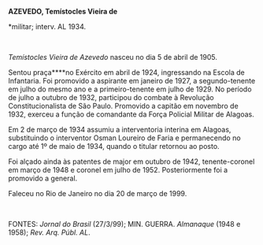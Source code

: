 **AZEVEDO, Temístocles Vieira de**

\*militar; interv. AL 1934.

 

*Temístocles Vieira de Azevedo* nasceu no dia 5 de abril de 1905.

Sentou praça****no Exército em abril de 1924, ingressando na Escola de
Infantaria. Foi promovido a aspirante em janeiro de 1927, a
segundo-tenente em julho do mesmo ano e a primeiro-tenente em julho de
1929. No período de julho a outubro de 1932, participou do combate à
Revolução Constitucionalista de São Paulo. Promovido a capitão em
novembro de 1932, exerceu a função de comandante da Força Policial
Militar de Alagoas.

Em 2 de março de 1934 assumiu a interventoria interina em Alagoas,
substituindo o interventor Osman Loureiro de Faria e permanecendo no
cargo até 1º de maio de 1934, quando o titular retornou ao posto.

Foi alçado ainda às patentes de major em outubro de 1942,
tenente-coronel em março de 1948 e coronel em julho de 1952.
Posteriormente foi a promovido a general.

Faleceu no Rio de Janeiro no dia 20 de março de 1999.

 

FONTES: *Jornal do Brasil* (27/3/99); MIN. GUERRA. *Almanaque* (1948 e
1958); *Rev. Arq. Públ. AL*.

 
